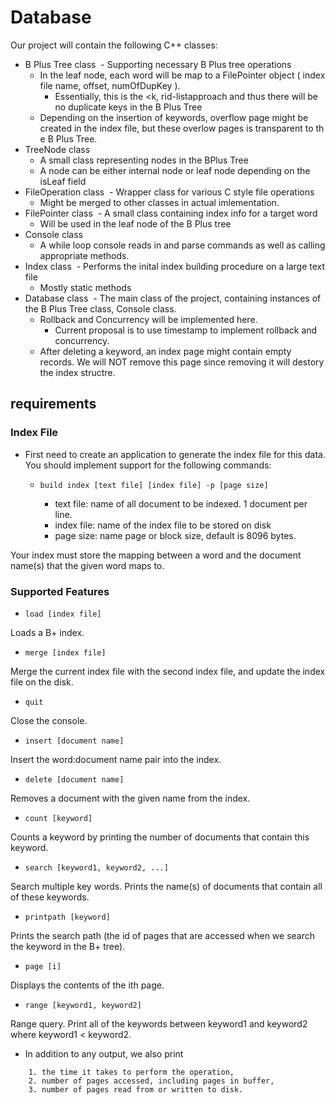# Database

Our project will contain the following C++ classes:

- B Plus Tree class
  - Supporting necessary B Plus tree operations
  - In the leaf node, each word will be map to a FilePointer object ( index file name, offset, numOfDupKey ).
    - Essentially, this is the <k, rid-listapproach and thus there will be no duplicate keys in the B Plus Tree
  - Depending on the insertion of keywords, overflow page might be created in the index file, but these overlow pages is transparent to th e B Plus Tree.
- TreeNode class
  - A small class representing nodes in the BPlus Tree
  - A node can be either internal node or leaf node depending on the isLeaf field
- FileOperation class
  - Wrapper class for various C style file operations
  - Might be merged to other classes in actual imlementation.
- FilePointer class
  - A small class containing index info for a target word
  - Will be used in the leaf node of the B Plus tree
- Console class
  - A while loop console reads in and parse commands as well as calling appropriate methods.
- Index class
  - Performs the inital index building procedure on a large text file
  - Mostly static methods
- Database class
  - The main class of the project, containing instances of the B Plus Tree class, Console class.
  - Rollback and Concurrency will be implemented here.
    - Current proposal is to use timestamp to implement rollback and concurrency.
  - After deleting a keyword, an index page might contain empty records. We will NOT remove this page since removing it will destory the index structre.

## requirements
### Index File
  - First need to create an application to generate the index file for this data. You should implement support
  for the following commands:

    - `build index [text file] [index file] -p [page size]`

        - text file: name of all document to be indexed. 1 document per line.
        - index file: name of the index file to be stored on disk
        - page size: name page or block size, default is 8096 bytes.

  Your index must store the mapping between a word and the document name(s) that the given word maps to.

### Supported Features

  - `load [index file]`

  Loads a B+ index.

  - `merge [index file]`

  Merge the current index file with the second index file, and update the index file on the disk.

  - `quit`

  Close the console.

  - `insert [document name]`

  Insert the word:document name pair into the index.

  - `delete [document name]`

  Removes a document with the given name from the index.

  - `count [keyword]`

  Counts a keyword by printing the number of documents that contain this keyword.

  - `search [keyword1, keyword2, ...]`

  Search multiple key words. Prints the name(s) of documents that   contain all of these keywords.

  - `printpath [keyword]`

  Prints the search path (the id of pages that are accessed when we search the keyword in the B+ tree).

  - `page [i]`

  Displays the contents of the ith page.

  - `range [keyword1, keyword2]`

  Range query. Print all of the keywords between keyword1 and keyword2   where keyword1 < keyword2.

  - In addition to any output, we also print
```
    1. the time it takes to perform the operation,
    2. number of pages accessed, including pages in buffer,
    3. number of pages read from or written to disk.
```
